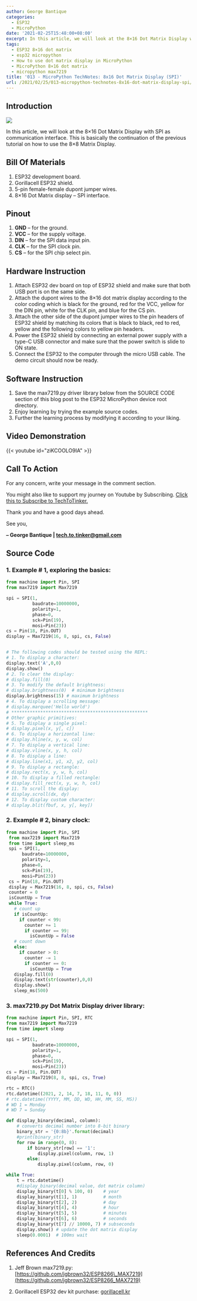 ```yaml
---
author: George Bantique
categories:
  - ESP32
  - MicroPython
date: '2021-02-25T15:48:00+08:00'
excerpt: In this article, we will look at the 8×16 Dot Matrix Display with SPI as communication interface. This is basically the continuation of the previous tutorial on how to use the 8×8 Matrix Display.
tags:
  - ESP32 8×16 dot matrix
  - esp32 micropython
  - How to use dot matrix display in MicroPython
  - MicroPython 8×16 dot matrix
  - micropython max7219
title: '013 - MicroPython TechNotes: 8x16 Dot Matrix Display (SPI)'
url: /2021/02/25/013-micropython-technotes-8x16-dot-matrix-display-spi/
---
```


## **Introduction**

![](https://techtotinker.com/wp-content/uploads/2023/03/013-technotes-8x16-dot-matrix-spi.png)

In this article, we will look at the 8×16 Dot Matrix Display with SPI as communication interface. This is basically the continuation of the previous tutorial on how to use the 8×8 Matrix Display.

## **Bill Of Materials**
1. ESP32 development board.
2. Gorillacell ESP32 shield.
3. 5-pin female-female dupont jumper wires.
4. 8×16 Dot Matrix display – SPI interface.

## **Pinout**
1. **GND** – for the ground.
2. **VCC** – for the supply voltage.
3. **DIN** – for the SPI data input pin.
4. **CLK** – for the SPI clock pin.
5. **CS** – for the SPI chip select pin.

## **Hardware Instruction**
1. Attach ESP32 dev board on top of ESP32 shield and make sure that both USB port is on the same side.
2. Attach the dupont wires to the 8×16 dot matrix display according to the color coding which is black for the ground, red for the VCC, yellow for the DIN pin, white for the CLK pin, and blue for the CS pin.
3. Attach the other side of the dupont jumper wires to the pin headers of ESP32 shield by matching its colors that is black to black, red to red, yellow and the following colors to yellow pin headers.
4. Power the ESP32 shield by connecting an external power supply with a type-C USB connector and make sure that the power switch is slide to ON state.
5. Connect the ESP32 to the computer through the micro USB cable. The demo circuit should now be ready.

## **Software Instruction**
1. Save the max7219.py driver library below from the SOURCE CODE section of this blog post to the ESP32 MicroPython device root directory.
2. Enjoy learning by trying the example source codes.
3. Further the learning process by modifying it according to your liking.

## **Video Demonstration**
{{< youtube id="ziKCOOLO9IA" >}}

## **Call To Action**
For any concern, write your message in the comment section.

You might also like to support my journey on Youtube by Subscribing. [Click this to Subscribe to TechToTinker.](https://www.youtube.com/c/TechToTinker?sub_confirmation=1)

Thank you and have a good days ahead.

See you,

**– George Bantique | tech.to.tinker@gmail.com**

## **Source Code**

### 1. Example # 1, exploring the basics:

```py { lineNos="true" wrap="true" }
from machine import Pin, SPI
from max7219 import Max7219

spi = SPI(1,
          baudrate=10000000,
          polarity=1,
          phase=0,
          sck=Pin(19),
          mosi=Pin(23))
cs = Pin(18, Pin.OUT)
display = Max7219(16, 8, spi, cs, False)


# The following codes should be tested using the REPL:
# 1. To display a character:
display.text('A',0,0)
display.show()
# 2. To clear the display:
# display.fill(0)
# 3. To modify the default brightness:
# display.brightness(0)  # minimum brightness
display.brightness(15) # maximum brightness
# 4. To display a scrolling message:
# display.marquee('Hello world')
# ****************************************************
# Other graphic primitives:
# 5. To display a single pixel:
# display.pixel(x, y[, c])
# 6. To display a horizontal line:
# display.hline(x, y, w, col)
# 7. To display a vertical line:
# display.vline(x, y, h, col)
# 8. To display a line:
# display.line(x1, y1, x2, y2, col)
# 9. To display a rectangle:
# display.rect(x, y, w, h, col)
# 10. To display a filled rectangle:
# display.fill_rect(x, y, w, h, col)
# 11. To scroll the display:
# display.scroll(dx, dy)
# 12. To display custom character:
# display.blit(fbuf, x, y[, key])

```

### 2. Example # 2, binary clock:

```py { lineNos="true" wrap="true" }
from machine import Pin, SPI  
 from max7219 import Max7219  
 from time import sleep_ms  
 spi = SPI(1,  
      baudrate=10000000,  
      polarity=1,  
      phase=0,  
      sck=Pin(19),  
      mosi=Pin(23))  
 cs = Pin(18, Pin.OUT)  
 display = Max7219(16, 8, spi, cs, False)  
 counter = 0  
 isCountUp = True  
 while True:  
   # count up  
   if isCountUp:  
     if counter < 99:  
       counter += 1  
       if counter == 99:  
         isCountUp = False  
   # count down  
   else:  
     if counter > 0:  
       counter -= 1  
       if counter == 0:  
         isCountUp = True  
   display.fill(0)  
   display.text(str(counter),0,0)  
   display.show()  
   sleep_ms(500)  

```

### 3. max7219.py Dot Matrix Display driver library:

```py { lineNos="true" wrap="true" }
from machine import Pin, SPI, RTC
from max7219 import Max7219
from time import sleep

spi = SPI(1,
          baudrate=10000000,
          polarity=1,
          phase=0,
          sck=Pin(19),
          mosi=Pin(23))
cs = Pin(18, Pin.OUT)
display = Max7219(8, 8, spi, cs, True)

rtc = RTC() 
rtc.datetime((2021, 2, 14, 7, 18, 11, 0, 0)) 
# rtc.datetime((YYYY, MM, DD, WD, HH, MM, SS, MS)) 
# WD 1 = Monday 
# WD 7 = Sunday

def display_binary(decimal, column):
    # converts decimal number into 8-bit binary
    binary_str = '{0:8b}'.format(decimal)
    #print(binary_str)
    for row in range(0, 8):
        if binary_str[row] == '1':
            display.pixel(column, row, 1)
        else:
            display.pixel(column, row, 0)

while True:
    t = rtc.datetime()
    #display_binary(decimal value, dot matrix column)
    display_binary(t[0] % 100, 0)    # year
    display_binary(t[1], 1)          # month
    display_binary(t[2], 2)          # day
    display_binary(t[4], 4)          # hour
    display_binary(t[5], 5)          # minutes
    display_binary(t[6], 6)          # seconds
    display_binary(t[7] // 10000, 7) # subseconds
    display.show() # update the dot matrix display
    sleep(0.0001)  # 100ms wait

```

## **References And Credits**

1. Jeff Brown max7219.py: [https://github.com/jgbrown32/ESP8266\_MAX7219](https://github.com/jgbrown32/ESP8266_MAX7219)

2. Gorillacell ESP32 dev kit purchase: [gorillacell.kr](http://gorillacell.kr/)

